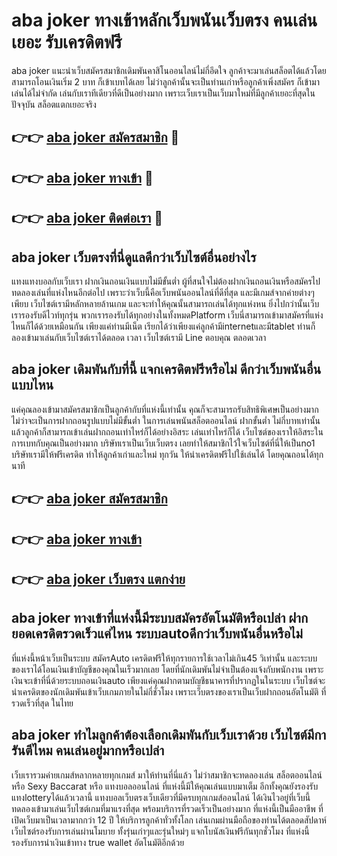# aba joker ทางเข้าหลักเว็บพนันเว็บตรง คนเล่นเยอะ รับเครดิตฟรี

aba joker แนะนำเว็บสมัครสมาชิกเดิมพันคาสิโนออนไลน์ไม่กี่อึดใจ ลูกค้าจะมาเล่นสล็อตได้แล้วโดยสามารถโอนเงินเริ่ม 2 บาท ก็เข้าเบทได้เลย ไม่ว่าลูกค้านั้นจะเป็นท่านเก่าหรือลูกค้าเพิ่งสมัคร ก็เข้ามาเล่นได้ไม่จำกัด เล่นกับเราทีเดียวที่ดีเป็นอย่างมาก เพราะเว็บเราเป็นเว็บมาใหม่ที่มีลูกค้าเยอะที่สุดในปัจจุบัน สล็อตแตกเยอะจริง

## 👉👉 [aba joker สมัครสมาชิก](https://bit.ly/3Ckzg5n) 🎰
## 👉👉 [aba joker ทางเข้า](https://bit.ly/3Ckzg5n) 🎰
## 👉👉 [aba joker ติดต่อเรา](https://bit.ly/3Ckzg5n) 🎰

## aba joker เว็บตรงที่นี่ดูแลดีกว่าเว็บไซต์อื่นอย่างไร
แทงแทงบอลกับเว็บเรา ฝากเงินถอนเงินแบบไม่มีขั้นต่ำ ผู้ที่สนใจไม่ต้องฝากเงินถอนเงินหรือสมัครไปทดลองเล่นที่แห่งไหนอีกต่อไป เพราะว่าเว็บนี้คือเว็บพนันออนไลน์ที่ดีที่สุด และมีเกมส์จากค่ายต่างๆเพียบ เว็บไซต์เรามีหลักหลายล้านเกม และจะทำให้คุณนั้นสามารถเล่นได้ทุกแห่งหน ยิ่งไปกว่านั้นเว็บเรารองรับดีไวท์ทุกรุ่น พวกเรารองรับได้ทุกอย่างในทั้งหมดPlatform เว็บนี่สามารถเข้ามาสมัครที่แห่งไหนก็ได้ด้วยเหมือนกัน เพียงแค่ท่านมีเน็ต เรียกได้ว่าเพียงแค่ลูกค้ามีinternetและมีtablet ท่านก็ลองเข้ามาเล่นกับเว็บไซต์เราได้ตลอด เวลา เว็บไซต์เรามี Line ตอบคุณ ตลอดเวลา

## aba joker เดิมพันกับที่นี้ แจกเครดิตฟรีหรือไม่ ดีกว่าเว็บพนันอื่นแบบไหน
แค่คุณลองเข้ามาสมัครสมาชิกเป็นลูกค้ากับที่แห่งนี้เท่านั้น คุณก็จะสามารถรับสิทธิพิเศษเป็นอย่างมาก ไม่ว่าจะเป็นการฝากถอนรูปแบบไม่มีขั้นต่ำ ในการเล่นพนันสล็อตออนไลน์ ฝากขั้นต่ำ ไม่กี่บาทเท่านั้น แล้วลูกค้าก็สามารถเข้าเล่นฝากถอนเท่าไหร่ก็ได้อย่างอิสระ เล่นเท่าไหร่ก็ได้ เว็บไซต์ของเราให้อิสระในการเบทกับคุณเป็นอย่างมาก บริษัทเราเป็นเว็บเว็บตรง เลยทำให้สมาชิกไว้ใจเว็บไซต์ที่นี่ให้เป็นno1 บริษัทเรามีให้ฟรีเครดิต ทำให้ลูกค้าเก่าและใหม่ ทุกวัน ให้นำเครดิตฟรีไปใช้เล่นได้ โดยคุณถอนได้ทุกนาที

## 👉👉 [aba joker สมัครสมาชิก](https://bit.ly/3Ckzg5n)
## 👉👉 [aba joker ทางเข้า](https://bit.ly/3Ckzg5n)
## 👉👉 [aba joker เว็บตรง แตกง่าย](https://bit.ly/3Ckzg5n)

## aba joker ทางเข้าที่แห่งนี้มีระบบสมัครอัตโนมัติหรือเปล่า ฝากยอดเครดิตรวดเร็วแค่ไหน ระบบautoดีกว่าเว็บพนันอื่นหรือไม่
ที่แห่งนี้หน้าเว็บเป็นระบบ สมัครAuto เครดิตฟรีให้ทุกรายการใช้เวลาไม่เกิน45 วิเท่านั้น และระบบของเราได้โอนเงินเข้าบัญชีของคุณในเร็วมากเลย โดยที่นักเดิมพันไม่จำเป็นต้องแจ้งกับพนักงาน เพราะเงินจะเข้าที่นี่ด้วยระบบถอนเงินauto เพียงแค่คุณฝากตามบัญชีธนาคารที่ปรากฏในในระบบ เว็บไซต์จะนำเครดิตของนักเดิมพันเข้าเว็บเกมภายในไม่กี่ชั่วโมง เพราะเว็บตรงของเราเป็นเว็บฝากถอนอัตโนมัติ ที่รวดเร็วที่สุด ในไทย

## aba joker ทำไมลูกค้าต้องเลือกเดิมพันกับเว็บเราด้วย เว็บไซต์มีการันตีไหม คนเล่นอยู่มากหรือเปล่า
เว็บเรารวมค่ายเกมส์หลากหลายทุกเกมส์ มาให้ท่านที่นี่แล้ว ไม่ว่าสมาชิกจะทดลองเล่น สล็อตออนไลน์ หรือ Sexy Baccarat หรือ แทงบอลออนไลน์ ที่แห่งนี้มีให้คุณเล่นแบบมาเต็ม อีกทั้งคุณยังรองรับแทงlotteryได้แล้วเวลานี้ แทงบอลเว็บตรงเว็บเดียวที่มีครบทุกเกมส์ออนไลน์ ได้เงินไวอยู่ที่เว็บนี้ ทดลองเข้ามาเล่นเว็บไซต์เกมที่มาแรงที่สุด พร้อมบริการที่รวดเร็วเป็นอย่างมาก ที่แห่งนี้เป็นมืออาชีพ ที่เปิดเว็บมาเป็นเวลามากกว่า 12 ปี ให้บริการลูกค้าทั่วทั้งโลก เล่นเกมผ่านมือถือของท่านได้ตลอดสัปดาห์ เว็บไซต์รองรับการเล่นผ่านโมบาย ทั้งรุ่นเก่าๆและรุ่นใหม่ๆ แจกโบนัสเงินฟรีกันทุกชั่วโมง ที่แห่งนี้รองรับการนำเงินเข้าทาง true wallet อัตโนมัติอีกด้วย
